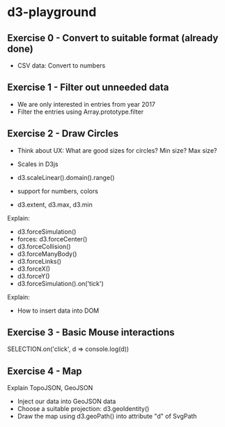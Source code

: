 # d3-playground

## Exercise 0 - Convert to suitable format (already done)

* CSV data: Convert to numbers

## Exercise 1 - Filter out unneeded data

* We are only interested in entries from year 2017
* Filter the entries using Array.prototype.filter

## Exercise 2 - Draw Circles

* Think about UX: What are good sizes for circles? Min size? Max size?

* Scales in D3js
 * d3.scaleLinear().domain().range()
 * support for numbers, colors
 * d3.extent, d3.max, d3.min

Explain:

* d3.forceSimulation()
 * forces: d3.forceCenter()
 * d3.forceCollision()
 * d3.forceManyBody()
 * d3.forceLinks()
 * d3.forceX()
 * d3.forceY()
 * d3.forceSimulation().on('tick')

Explain:

* How to insert data into DOM

## Exercise 3 - Basic Mouse interactions
SELECTION.on('click', d => console.log(d))

## Exercise 4 - Map

Explain TopoJSON, GeoJSON

* Inject our data into GeoJSON data
* Choose a suitable projection: d3.geoIdentity()
* Draw the map using d3.geoPath() into attribute "d" of SvgPath